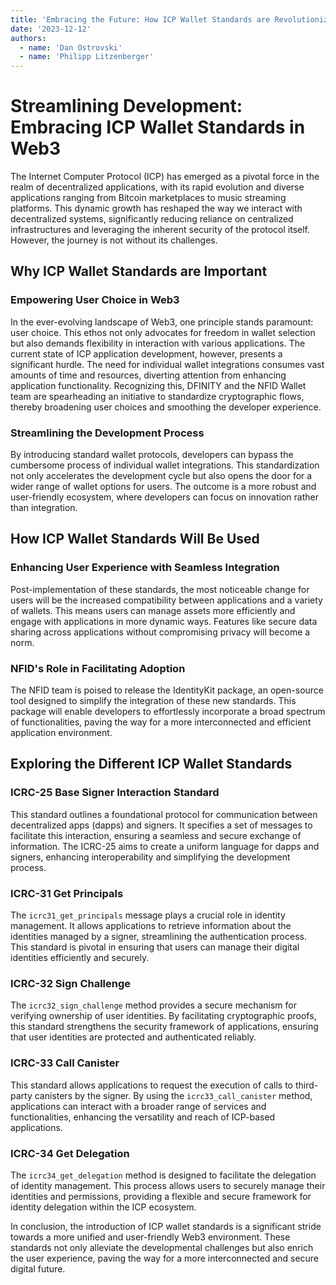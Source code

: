 ```yaml
---
title: 'Embracing the Future: How ICP Wallet Standards are Revolutionizing Web3 Applications'
date: '2023-12-12'
authors:
  - name: 'Dan Ostrovski'
  - name: 'Philipp Litzenberger'
---
```


# Streamlining Development: Embracing ICP Wallet Standards in Web3

The Internet Computer Protocol (ICP) has emerged as a pivotal force in the realm of decentralized applications, with its rapid evolution and diverse applications ranging from Bitcoin marketplaces to music streaming platforms. This dynamic growth has reshaped the way we interact with decentralized systems, significantly reducing reliance on centralized infrastructures and leveraging the inherent security of the protocol itself. However, the journey is not without its challenges.

## Why ICP Wallet Standards are Important

### Empowering User Choice in Web3

In the ever-evolving landscape of Web3, one principle stands paramount: user choice. This ethos not only advocates for freedom in wallet selection but also demands flexibility in interaction with various applications. The current state of ICP application development, however, presents a significant hurdle. The need for individual wallet integrations consumes vast amounts of time and resources, diverting attention from enhancing application functionality. Recognizing this, DFINITY and the NFID Wallet team are spearheading an initiative to standardize cryptographic flows, thereby broadening user choices and smoothing the developer experience.

### Streamlining the Development Process

By introducing standard wallet protocols, developers can bypass the cumbersome process of individual wallet integrations. This standardization not only accelerates the development cycle but also opens the door for a wider range of wallet options for users. The outcome is a more robust and user-friendly ecosystem, where developers can focus on innovation rather than integration.

## How ICP Wallet Standards Will Be Used

### Enhancing User Experience with Seamless Integration

Post-implementation of these standards, the most noticeable change for users will be the increased compatibility between applications and a variety of wallets. This means users can manage assets more efficiently and engage with applications in more dynamic ways. Features like secure data sharing across applications without compromising privacy will become a norm.

### NFID's Role in Facilitating Adoption

The NFID team is poised to release the IdentityKit package, an open-source tool designed to simplify the integration of these new standards. This package will enable developers to effortlessly incorporate a broad spectrum of functionalities, paving the way for a more interconnected and efficient application environment.

## Exploring the Different ICP Wallet Standards

### ICRC-25 Base Signer Interaction Standard

This standard outlines a foundational protocol for communication between decentralized apps (dapps) and signers. It specifies a set of messages to facilitate this interaction, ensuring a seamless and secure exchange of information. The ICRC-25 aims to create a uniform language for dapps and signers, enhancing interoperability and simplifying the development process.

### ICRC-31 Get Principals

The `icrc31_get_principals` message plays a crucial role in identity management. It allows applications to retrieve information about the identities managed by a signer, streamlining the authentication process. This standard is pivotal in ensuring that users can manage their digital identities efficiently and securely.

### ICRC-32 Sign Challenge

The `icrc32_sign_challenge` method provides a secure mechanism for verifying ownership of user identities. By facilitating cryptographic proofs, this standard strengthens the security framework of applications, ensuring that user identities are protected and authenticated reliably.

### ICRC-33 Call Canister

This standard allows applications to request the execution of calls to third-party canisters by the signer. By using the `icrc33_call_canister` method, applications can interact with a broader range of services and functionalities, enhancing the versatility and reach of ICP-based applications.

### ICRC-34 Get Delegation

The `icrc34_get_delegation` method is designed to facilitate the delegation of identity management. This process allows users to securely manage their identities and permissions, providing a flexible and secure framework for identity delegation within the ICP ecosystem.

In conclusion, the introduction of ICP wallet standards is a significant stride towards a more unified and user-friendly Web3 environment. These standards not only alleviate the developmental challenges but also enrich the user experience, paving the way for a more interconnected and secure digital future.
